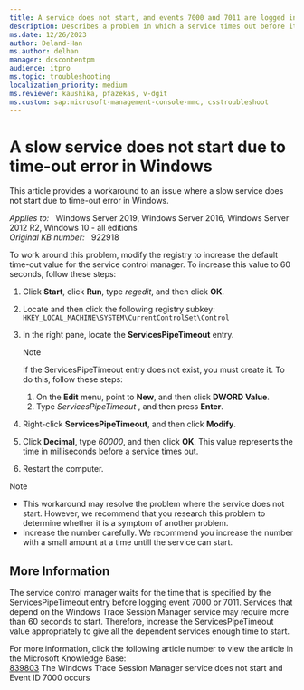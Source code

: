 ```yaml
---
title: A service does not start, and events 7000 and 7011 are logged in Windows Server
description: Describes a problem in which a service times out before it starts. Explains how to work around this problem by increasing the value of the ServicesPipeTimeout registry entry.
ms.date: 12/26/2023
author: Deland-Han
ms.author: delhan
manager: dcscontentpm
audience: itpro
ms.topic: troubleshooting
localization_priority: medium
ms.reviewer: kaushika, pfazekas, v-dgit
ms.custom: sap:microsoft-management-console-mmc, csstroubleshoot
---
```

# A slow service does not start due to time-out error in Windows

This article provides a workaround to an issue where a slow service does not start due to time-out error in Windows.

_Applies to:_ &nbsp; Windows Server 2019, Windows Server 2016, Windows Server 2012 R2, Windows 10 - all editions  
_Original KB number:_ &nbsp; 922918

To work around this problem, modify the registry to increase the default time-out value for the service control manager. To increase this value to 60 seconds, follow these steps:

1. Click **Start**, click **Run**, type *regedit*, and then click **OK**.
2. Locate and then click the following registry subkey:  
`HKEY_LOCAL_MACHINE\SYSTEM\CurrentControlSet\Control`
3. In the right pane, locate the **ServicesPipeTimeout** entry.

    > [!Note]
    > If the ServicesPipeTimeout entry does not exist, you must create it. To do this, follow these steps:
    >
    > 1. On the **Edit** menu, point to **New**, and then click **DWORD Value**.
    > 2. Type *ServicesPipeTimeout* , and then press **Enter**.

4. Right-click **ServicesPipeTimeout**, and then click **Modify**.
5. Click **Decimal**, type *60000*, and then click **OK**. This value represents the time in milliseconds before a service times out.
6. Restart the computer.

> [!Note]
>
> - This workaround may resolve the problem where the service does not start. However, we recommend that you research this problem to determine whether it is a symptom of another problem.
> - Increase the number carefully. We recommend you increase the number with a small amount at a time untill the service can start.

## More Information

The service control manager waits for the time that is specified by the ServicesPipeTimeout entry before logging event 7000 or 7011. Services that depend on the Windows Trace Session Manager service may require more than 60 seconds to start. Therefore, increase the ServicesPipeTimeout value appropriately to give all the dependent services enough time to start.

For more information, click the following article number to view the article in the Microsoft Knowledge Base:  
[839803](https://support.microsoft.com/help/839803) The Windows Trace Session Manager service does not start and Event ID 7000 occurs
